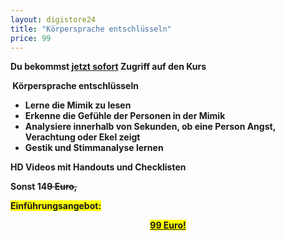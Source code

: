 ```yaml
---
layout: digistore24
title: "Körpersprache entschlüsseln"
price: 99
---
```

<strong>Du bekommst <span style="text-decoration:underline;">jetzt sofort</span> Zugriff auf den Kurs&#xA0;</strong>

<strong>&#xA0;K&#xF6;rpersprache entschl&#xFC;sseln&#xA0;</strong>
<ul style="list-style-type:disc;"><li><strong>Lerne die Mimik zu lesen&#xA0;</strong></li>
 	<li><strong>Erkenne die Gef&#xFC;hle der Personen in der Mimik</strong></li>
 	<li><strong>Analysiere innerhalb von Sekunden, ob eine Person Angst, Verachtung oder Ekel zeigt</strong></li>
 	<li><strong>Gestik und Stimmanalyse lernen</strong></li>
</ul><strong>HD Videos mit Handouts und Checklisten</strong>

<strong>Sonst 14<span style="text-decoration:line-through;">9 Euro,</span></strong>

<span style="background-color:#ffff00;"><strong>Einf&#xFC;hrungsangebot:</strong></span>
<p style="text-align:center;"><span style="text-decoration:underline;"><span style="background-color:#ffff00;"><strong>99 Euro!</strong></span></span></p>
<p style="text-align:center;"></p>